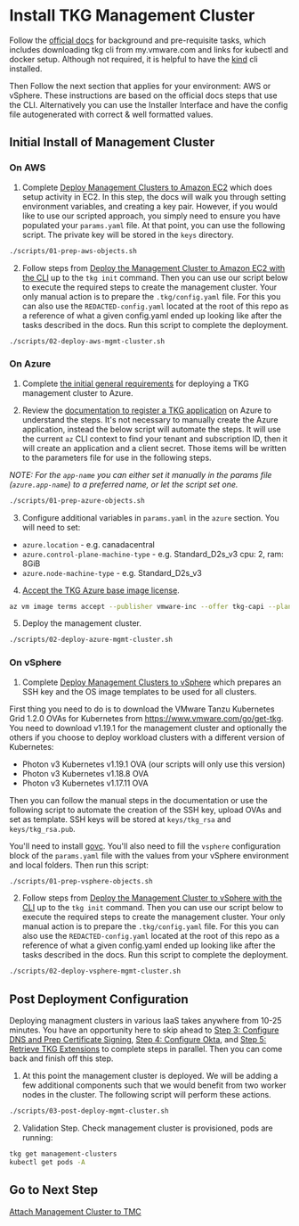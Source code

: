 # Install TKG Management Cluster

Follow the [official docs](https://docs.vmware.com/en/VMware-Tanzu-Kubernetes-Grid/1.2/vmware-tanzu-kubernetes-grid-12/GUID-install-tkg.html) for background and pre-requisite tasks, which includes downloading tkg cli from my.vmware.com and links for kubectl and docker setup.  Although not required, it is helpful to have the [kind](https://github.com/kubernetes-sigs/kind) cli installed.

Then Follow the next section that applies for your environment: AWS or vSphere. These instructions are based on the official docs steps that use the CLI. Alternatively you can use the Installer Interface and have the config file autogenerated with correct & well formatted values.

## Initial Install of Management Cluster

### On AWS

1. Complete [Deploy Management Clusters to Amazon EC2](https://docs.vmware.com/en/VMware-Tanzu-Kubernetes-Grid/1.2/vmware-tanzu-kubernetes-grid-12/GUID-mgmt-clusters-aws.html) which does setup activity in EC2. In this step, the docs will walk you through setting environment variables, and creating a key pair.  However, if you would like to use our scripted approach, you simply need to ensure you have populated your `params.yaml` file.  At that point, you can use the following script.  The private key will be stored in the `keys` directory.

```bash
./scripts/01-prep-aws-objects.sh
```

2. Follow steps from [Deploy the Management Cluster to Amazon EC2 with the CLI](https://docs.vmware.com/en/VMware-Tanzu-Kubernetes-Grid/1.2/vmware-tanzu-kubernetes-grid-12/GUID-mgmt-clusters-aws-cli.html) up to the `tkg init` command. Then you can use our script below to execute the required steps to create the management cluster.  Your only manual action is to prepare the `.tkg/config.yaml` file.  For this you can also use the `REDACTED-config.yaml` located at the root of this repo as a reference of what a given config.yaml ended up looking like after the tasks described in the docs. Run this script to complete the deployment.

```bash
./scripts/02-deploy-aws-mgmt-cluster.sh
```

### On Azure

1. Complete [the initial general requirements](https://docs.vmware.com/en/VMware-Tanzu-Kubernetes-Grid/1.2/vmware-tanzu-kubernetes-grid-12/GUID-mgmt-clusters-azure.html#general-requirements) for deploying a TKG management cluster to Azure.

2. Review the [documentation to register a TKG application](https://docs.vmware.com/en/VMware-Tanzu-Kubernetes-Grid/1.2/vmware-tanzu-kubernetes-grid-12/GUID-mgmt-clusters-azure.html#register-app) on Azure to understand the steps. It's not necessary to manually create the Azure application, instead the below script will automate the steps. It will use the current `az` CLI context to find your tenant and subscription ID, then it will create an application and a client secret. Those items will be written to the parameters file for use in the following steps.

*NOTE: For the `app-name` you can either set it manually in the params file (`azure.app-name`) to a preferred name, or let the script set one.*

```bash
./scripts/01-prep-azure-objects.sh
```

3. Configure additional variables in `params.yaml` in the `azure` section. You will need to set:

* `azure.location` - e.g. canadacentral
* `azure.control-plane-machine-type` - e.g. Standard_D2s_v3 cpu: 2, ram: 8GiB
* `azure.node-machine-type` - e.g. Standard_D2s_v3

4. [Accept the TKG Azure base image license](https://docs.vmware.com/en/VMware-Tanzu-Kubernetes-Grid/1.2/vmware-tanzu-kubernetes-grid-12/GUID-mgmt-clusters-azure.html#license).

```bash
az vm image terms accept --publisher vmware-inc --offer tkg-capi --plan k8s-1dot19dot1-ubuntu-1804
```

5. Deploy the management cluster.

```bash
./scripts/02-deploy-azure-mgmt-cluster.sh
```

### On vSphere

1. Complete [Deploy Management Clusters to vSphere](https://docs.vmware.com/en/VMware-Tanzu-Kubernetes-Grid/1.2/vmware-tanzu-kubernetes-grid-12/GUID-mgmt-clusters-vsphere.html) which prepares an SSH key and the OS image templates to be used for all clusters.

First thing you need to do is to download the VMware Tanzu Kubernetes Grid 1.2.0 OVAs for Kubernetes from https://www.vmware.com/go/get-tkg. You need to download v1.19.1 for the management cluster and optionally the others if you choose to deploy workload clusters with a different version of Kubernetes:

- Photon v3 Kubernetes v1.19.1 OVA (our scripts will only use this version)
- Photon v3 Kubernetes v1.18.8 OVA
- Photon v3 Kubernetes v1.17.11 OVA

Then you can follow the manual steps in the documentation or use the following script to automate the creation of the SSH key, upload OVAs and set as template. SSH keys will be stored at `keys/tkg_rsa` and `keys/tkg_rsa.pub`.

You'll need to install [govc](https://github.com/vmware/govmomi/tree/master/govc#installation). You'll also need to fill the `vsphere` configuration block of the `params.yaml` file with the values from your vSphere environment and local folders. Then run this script:

```bash
./scripts/01-prep-vsphere-objects.sh
```

2. Follow steps from [Deploy the Management Cluster to vSphere with the CLI](https://docs.vmware.com/en/VMware-Tanzu-Kubernetes-Grid/1.2/vmware-tanzu-kubernetes-grid-12/GUID-mgmt-clusters-vsphere-cli.html) up to the `tkg init` command. Then you can use our script below to execute the required steps to create the management cluster.  Your only manual action is to prepare the `.tkg/config.yaml` file.  For this you can also use the `REDACTED-config.yaml` located at the root of this repo as a reference of what a given config.yaml ended up looking like after the tasks described in the docs. Run this script to complete the deployment.

```bash
./scripts/02-deploy-vsphere-mgmt-cluster.sh
```

## Post Deployment Configuration

Deploying managment clusters in various IaaS takes anywhere from 10-25 minutes. You have an opportunity here to skip ahead to [Step 3: Configure DNS and Prep Certificate Signing](03_dns_certs_mgmt.md), [Step 4: Configure Okta](04_okta_mgmt.md), and [Step 5: Retrieve TKG Extensions](05_extensions_mgmt.md) to complete steps in parallel.  Then you can come back and finish off this step.

1. At this point the management cluster is deployed.  We will be adding a few additional components such that we would benefit from two worker nodes in the cluster. The following script will perform these actions.

```bash
./scripts/03-post-deploy-mgmt-cluster.sh
```

2. Validation Step. Check management cluster is provisioned, pods are running:

```bash
tkg get management-clusters
kubectl get pods -A
```

## Go to Next Step

[Attach Management Cluster to TMC](02_attach_tmc_mgmt.md)
